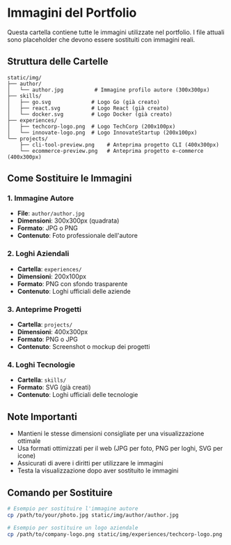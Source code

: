 # Immagini del Portfolio

Questa cartella contiene tutte le immagini utilizzate nel portfolio. I file attuali sono placeholder che devono essere sostituiti con immagini reali.

## Struttura delle Cartelle

```
static/img/
├── author/
│   └── author.jpg          # Immagine profilo autore (300x300px)
├── skills/
│   ├── go.svg             # Logo Go (già creato)
│   ├── react.svg          # Logo React (già creato)
│   └── docker.svg         # Logo Docker (già creato)
├── experiences/
│   ├── techcorp-logo.png  # Logo TechCorp (200x100px)
│   └── innovate-logo.png  # Logo InnovateStartup (200x100px)
└── projects/
    ├── cli-tool-preview.png    # Anteprima progetto CLI (400x300px)
    └── ecommerce-preview.png   # Anteprima progetto e-commerce (400x300px)
```

## Come Sostituire le Immagini

### 1. Immagine Autore
- **File**: `author/author.jpg`
- **Dimensioni**: 300x300px (quadrata)
- **Formato**: JPG o PNG
- **Contenuto**: Foto professionale dell'autore

### 2. Loghi Aziendali
- **Cartella**: `experiences/`
- **Dimensioni**: 200x100px
- **Formato**: PNG con sfondo trasparente
- **Contenuto**: Loghi ufficiali delle aziende

### 3. Anteprime Progetti
- **Cartella**: `projects/`
- **Dimensioni**: 400x300px
- **Formato**: PNG o JPG
- **Contenuto**: Screenshot o mockup dei progetti

### 4. Loghi Tecnologie
- **Cartella**: `skills/`
- **Formato**: SVG (già creati)
- **Contenuto**: Loghi ufficiali delle tecnologie

## Note Importanti

- Mantieni le stesse dimensioni consigliate per una visualizzazione ottimale
- Usa formati ottimizzati per il web (JPG per foto, PNG per loghi, SVG per icone)
- Assicurati di avere i diritti per utilizzare le immagini
- Testa la visualizzazione dopo aver sostituito le immagini

## Comando per Sostituire

```bash
# Esempio per sostituire l'immagine autore
cp /path/to/your/photo.jpg static/img/author/author.jpg

# Esempio per sostituire un logo aziendale
cp /path/to/company-logo.png static/img/experiences/techcorp-logo.png
``` 